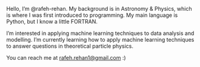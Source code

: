 Hello, I’m @rafeh-rehan. My background is in Astronomy & Physics, which is where I was first introduced to programming.
My main language is Python, but I know a little FORTRAN.

I’m interested in applying machine learning techniques to data analysis and modelling.
I’m currently learning how to apply machine learning techniques to answer questions in theoretical particle physics. 

You can reach me at rafeh.rehan1@gmail.com :)
